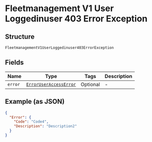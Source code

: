 
# Fleetmanagement V1 User Loggedinuser 403 Error Exception

## Structure

`FleetmanagementV1UserLoggedinuser403ErrorException`

## Fields

| Name | Type | Tags | Description |
|  --- | --- | --- | --- |
| `error` | [`ErrorUserAccessError`](../../doc/models/error-user-access-error.md) | Optional | - |

## Example (as JSON)

```json
{
  "Error": {
    "Code": "Code4",
    "Description": "Description2"
  }
}
```


